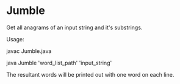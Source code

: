 Jumble
======

Get all anagrams of an input string and it's substrings.


Usage:

javac Jumble.java

java Jumble 'word_list_path' 'input_string'

The resultant words will be printed out with one word on each line.
